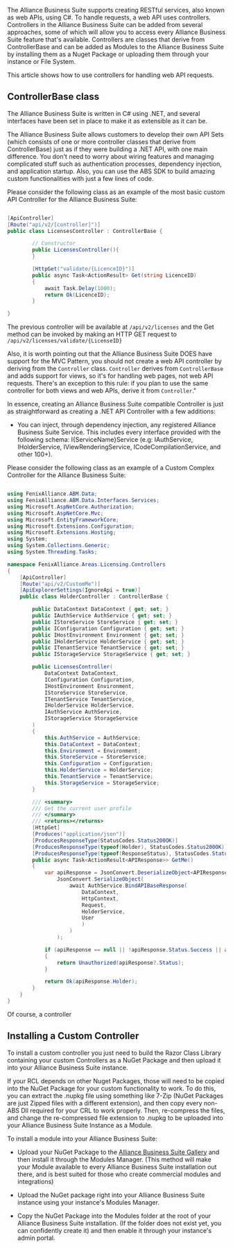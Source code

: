 The Alliance Business Suite supports creating RESTful services, also known as web APIs, using C#. To handle requests, a web API uses controllers. Controllers in the Alliance Business Suite can be added from several approaches, some of which will allow you to access every Alliance Business Suite feature that's available. Controllers are classes that derive from ControllerBase and can be added as Modules to the Alliance Business Suite by installing them as a Nuget Package or uploading them through your instance or File System. 

This article shows how to use controllers for handling web API requests.

## ControllerBase class

The Alliance Business Suite is written in C# using .NET, and several interfaces have been set in place to make it as extensible as it can be. 

The Alliance Business Suite allows customers to develop their own API Sets (which consists of one or more controller classes that derive from ControllerBase) just as if they were building a .NET API, with one main difference. You don't need to worry about wiring features and managing complicated stuff such as authentication processes, dependency injection, and application startup. Also, you can use the ABS SDK to build amazing custom functionalities with just a few lines of code.


Please consider the following class as an example of  the most basic custom API Controller for the Alliance Business Suite:

```csharp

[ApiController]
[Route("api/v2/[controller]")]
public class LicensesController : ControllerBase {

        // Constructor
        public LicensesController(){
        }

        [HttpGet("validate/{LicenceID}")]
        public async Task<ActionResult> Get(string LicenceID)
        {
            await Task.Delay(1000);
            return Ok(LicenceID);
        }

}
```

The previous controller will be available at `/api/v2/licenses` and the Get method can be invoked by making an HTTP GET request to `/api/v2/licenses/validate/{LicenseID}`

Also, it is worth pointing out that the Alliance Business Suite DOES have support for the MVC Pattern, you should not create a web API controller by deriving from the `Controller` class. `Controller` derives from `ControllerBase` and adds support for views, so it's for handling web pages, not web API requests. There's an exception to this rule: if you plan to use the same controller for both views and web APIs, derive it from `Controller`."


In essence, creating an Alliance Business Suite compatible Controller is just as straightforward as creating a .NET API Controller with a few additions:

- You can inject, through dependency injection, any registered Alliance Business Suite Service. This includes every interface provided with the following schema: I{ServiceName}Service (e.g: IAuthService, IHolderService, IViewRenderingService, ICodeCompilationService, and other 100+).

Please consider the following class as an example of a Custom Complex Controller for the Alliance Business Suite:

```csharp

using FenixAlliance.ABM.Data;
using FenixAlliance.ABM.Data.Interfaces.Services;
using Microsoft.AspNetCore.Authorization;
using Microsoft.AspNetCore.Mvc;
using Microsoft.EntityFrameworkCore;
using Microsoft.Extensions.Configuration;
using Microsoft.Extensions.Hosting;
using System;
using System.Collections.Generic;
using System.Threading.Tasks;

namespace FenixAlliance.Areas.Licensing.Controllers
{
    [ApiController]
    [Route("api/v2/CustomMe")]
    [ApiExplorerSettings(IgnoreApi = true)]
    public class HolderController : ControllerBase {

        public DataContext DataContext { get; set; }
        public IAuthService AuthService { get; set; }
        public IStoreService StoreService { get; set; }
        public IConfiguration Configuration { get; set; }
        public IHostEnvironment Environment { get; set; }
        public IHolderService HolderService { get; set; }
        public ITenantService TenantService { get; set; }
        public IStorageService StorageService { get; set; }

        public LicensesController(
            DataContext DataContext,
            IConfiguration Configuration,
            IHostEnvironment Environment,
            IStoreService StoreService,
            ITenantService TenantService,
            IHolderService HolderService,
            IAuthService AuthService,
            IStorageService StorageService
        )
        {
            this.AuthService = AuthService;
            this.DataContext = DataContext;
            this.Environment = Environment;
            this.StoreService = StoreService;
            this.Configuration = Configuration;
            this.HolderService = HolderService;
            this.TenantService = TenantService;
            this.StorageService = StorageService;
        }

        /// <summary>
        /// Get the current user profile
        /// </summary>
        /// <returns></returns>
        [HttpGet]
        [Produces("application/json")]
        [ProducesResponseType(StatusCodes.Status200OK)]
        [ProducesResponseType(typeof(Holder), StatusCodes.Status200OK)]
        [ProducesResponseType(typeof(ResponseStatus), StatusCodes.Status401Unauthorized)]
        public async Task<ActionResult<APIResponse>> GetMe()
        {
            var apiResponse = JsonConvert.DeserializeObject<APIResponse>(
                JsonConvert.SerializeObject(
                    await AuthService.BindAPIBaseResponse(
                        DataContext,
                        HttpContext,
                        Request,
                        HolderService,
                        User
                        )
                    )
                );

            if (apiResponse == null || !apiResponse.Status.Success || apiResponse.Holder == null)
            {
                return Unauthorized(apiResponse?.Status);
            }

            return Ok(apiResponse.Holder);
        }
    }
}

```

Of course, a controller

## Installing a Custom Controller

To install a custom controller you just need to build the Razor Class Library containing your custom Controllers as a NuGet Package and then upload it into your Alliance Business Suite instance. 

If your RCL depends on other Nuget Packages, those will need to be copied into the NuGet Package for your custom functionality to work.
To do this, you can extract the .nupkg file using something like 7-Zip (NuGet Packages are just Zipped files with a different extension), and then copy every non-ABS Dll required for your CRL to work properly. Then, re-compress the files, and change the re-compressed file extension to .nupkg to be uploaded into your Alliance Business Suite Instance as a Module. 

To install a module into your Alliance Business Suite:

- Upload your NuGet Package to the [Alliance Business Suite Gallery](https://gallery.absuite.net) and then install it through the Modules Manager. (This method will make your Module available to every Alliance Business Suite installation out there, and is best suited for those who create commercial modules and integrations)

- Upload the NuGet package right into your Alliance Business Suite instance using your instance's Modules Manager.
- Copy the NuGet Package into the Modules folder at the root of your Alliance Business Suite installation. (If the folder does not exist yet, you can confidently create it) and then enable it through your instance's admin portal.


